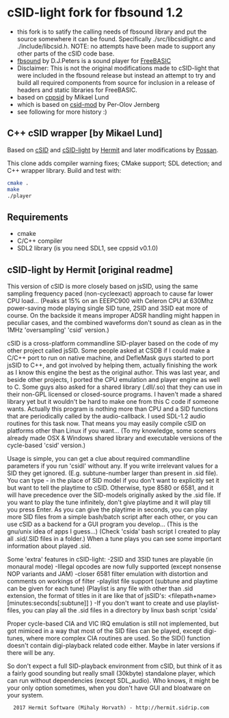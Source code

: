 # cSID-light fork for fbsound 1.2

- this fork is to satify the calling needs of fbsound library and put the 
  source somewhere it can be found.  Specifically ./src/libcsidlight.c and 
  ./include/libcsid.h.  NOTE: no attempts have been made to support any other
  parts of the cSID code base.
- [fbsound](https://www.freebasic.net/forum/viewtopic.php?t=28905) by D.J.Peters 
  is a sound player for [FreeBASIC](https://www.freebasic.net/)
- Disclaimer: This is not the original modifications made to cSID-light that 
  were included in the fbsound release but instead an attempt to try and build
  all required components from source for inclusion in a release of headers and 
  static libraries for FreeBASIC.
- based on [cppsid](https://github.com/mlund/cppsid/) by Mikael Lund
- which is based on [csid-mod](https://github.com/possan/csid-mod) by Per-Olov Jernberg
- see following for more history :)


## C++ cSID wrapper [by Mikael Lund] 

Based on [cSID](http://csdb.dk/release/?id=153597) and [cSID-light](http://csdb.dk/release/?id=156587) by [Hermit](http://hermit.sidrip.com/) and later modifications by [Possan](https://github.com/possan/csid-mod).

This clone adds compiler warning fixes; CMake support; SDL detection; and C++ wrapper library.
Build and test with:

``` bash
cmake .
make
./player
```

## Requirements

- cmake
- C/C++ compiler
- SDL2 library (is you need SDL1, see cppsid v0.1.0)

## cSID-light by Hermit [original readme]

 This version of cSID is more closely based on jsSID, using the same sampling
frequency paced (non-cycleexact) approach to cause far lower CPU load...
(Peaks at 15% on an EEEPC900 with Celeron CPU at 630Mhz power-saving mode 
 playing single SID tune, 2SID and 3SID eat more of course. On the backside it
 means improper ADSR handling might happen in peculiar cases, and the combined
 waveforms don't sound as clean as in the 1MHz 'oversampling' 'csid' version.)

cSID is a cross-platform commandline SID-player based on the code of my other
project called jsSID. Some people asked at CSDB if I could make a C/C++ port
to run on native machine, and DefleMask guys started to port jsSID to C++, and
got involved by helping them, actually finishing the work as I know this
engine the best as the original author. This was last year, and beside other 
projects, I ported the CPU emulation and player engine as well to C. Some guys
also asked for a shared library (.dll/.so) that they can use in their non-GPL
licensed or closed-source programs. I haven't made a shared library yet but
it wouldn't be hard to make one from this C code if someone wants. Actually
this program is nothing more than CPU and a SID functions that are periodically
called by the audio-callback. I used SDL-1.2 audio routines for this task now.
That means you may easily compile cSID on platforms other than Linux if you
want... (To my knowledge, some sceners already made OSX & Windows shared library
and executable versions of the cycle-based 'csid' version.)

Usage is simple, you can get a clue about required commandline parameters if
you run 'csidl' without any. If you write irrelevant values for a SID they get
ignored. (E.g. subtune-number larger than present in .sid file).
You can type - in the place of SID model if you don't want to explicitly set
it but want to tell the playtime to cSID. Otherwise, type 8580 or 6581, and
it will have precedence over the SID-models originally asked by the .sid file.
If you want to play the tune infinitely, don't give playtime and it will play
till you press Enter. 
 As you can give the playtime in seconds, you can play more SID files from a
simple bash/batch script after each other, or you can use cSID as a backend for
a GUI program you develop... (This is the gnu/unix idea of apps I guess...)
(Check 'csida' bash script I created to play all .sid/.SID files in a folder.)
 When a tune plays you can see some important information about played .sid.

Some 'extra' features in cSID-light:
-2SID and 3SID tunes are playable (in monaural mode)
-Illegal opcodes are now fully supported (except nonsense NOP variants and JAM)
-closer 6581 filter emulation with distortion and comments on workings of filter
-playlist file support (subtune and playtime can be given for each tune)
 (Playlist is any file with other than .sid extension, the format of titles in
  it are like that of jsSID's: <filepath+name> [minutes:seconds[:subtune]] )
-If you don't want to create and use playlist-files, you can play all the
 .sid files in a directory by linux bash script 'csida'

Proper cycle-based CIA and VIC IRQ emulation is still not implemented, but got
mimiced in a way that most of the SID files can be played, except digi-tunes,
where more complex CIA routines are used. So the SID() function doesn't contain
digi-playback related code either. Maybe in later versions if there will be any.

So don't expect a full SID-playback environment from cSID, but think of it as
a fairly good sounding but really small (30kbyte) standalone player, which can
run without dependencies (except SDL_audio). Who knows, it might be your only
option sometimes, when you don't have GUI and bloatware on your system.

      2017 Hermit Software (Mihaly Horvath) - http://hermit.sidrip.com
